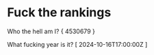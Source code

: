 # Fuck the rankings

Who the hell am I?
{ 4530679 }

What fucking year is it?
[ 2024-10-16T17:00:00Z ]
